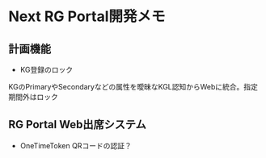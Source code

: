 # Next RG Portal開発メモ

## 計画機能

- KG登録のロック

KGのPrimaryやSecondaryなどの属性を曖昧なKGL認知からWebに統合。指定期間外はロック


## RG Portal Web出席システム

- OneTimeToken QRコードの認証？
